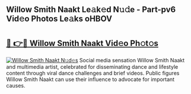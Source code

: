 ## Willow Smith Naakt Le𝚊k𝚎d N𝚞𝚍e - Part-pv6 Vid𝚎o Photos Le𝚊ks oHBOV

# <h2><a href="http://fb943n.evod.top/?m=Willow+Smith+Naakt">🔗 👉🔴 Willow Smith Naakt Vid𝚎o Ph𝚘t𝚘s</a></h2>

[![Willow Smith Naakt N𝚞d𝚎s](https://i.imgur.com/8V9OHl7.gif)](http://fb943n.evod.top/?m=Willow+Smith+Naakt)
Social media sensation Willow Smith Naakt and multimedia artist, celebrated for disseminating dance and lifestyle content through viral dance challenges and brief videos. Public figures Willow Smith Naakt can use their influence to advocate for important causes. 
